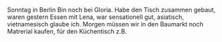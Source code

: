 Sonntag in Berlin
Bin noch bei Gloria. Habe den Tisch zusammen gebaut, waren gestern Essen mit Lena, war sensationell gut, asiatisch, vietnamesisch glaube ich. Morgen müssen wir in den Baumarkt noch Matrerial kaufen, für den Küchentisch z.B.